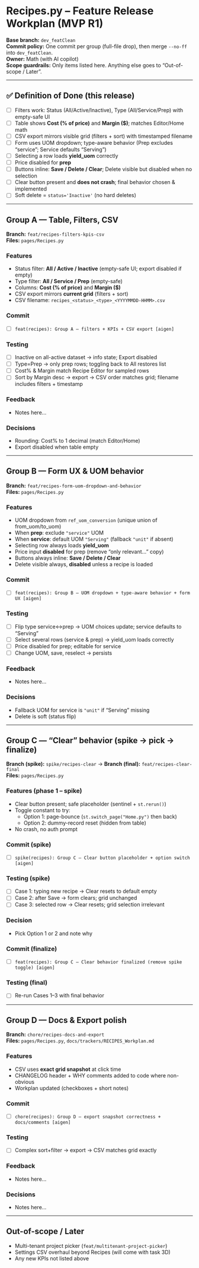 # Recipes.py – Feature Release Workplan (MVP R1)

**Base branch:** `dev_featClean`  
**Commit policy:** One commit per group (full-file drop), then merge `--no-ff` into `dev_featClean`.  
**Owner:** Math (with AI copilot)  
**Scope guardrails:** Only items listed here. Anything else goes to “Out-of-scope / Later”.

---

## ✅ Definition of Done (this release)
- [ ] Filters work: Status (All/Active/Inactive), Type (All/Service/Prep) with empty-safe UI
- [ ] Table shows **Cost (% of price)** and **Margin ($)**; matches Editor/Home math
- [ ] CSV export mirrors visible grid (filters + sort) with timestamped filename
- [ ] Form uses UOM dropdown; type-aware behavior (Prep excludes “service”; Service defaults “Serving”)
- [ ] Selecting a row loads **yield_uom** correctly
- [ ] Price disabled for **prep**
- [ ] Buttons inline: **Save / Delete / Clear**; Delete visible but disabled when no selection
- [ ] Clear button present and **does not crash**; final behavior chosen & implemented
- [ ] Soft delete = `status='Inactive'` (no hard deletes)

---

## Group A — Table, Filters, CSV
**Branch:** `feat/recipes-filters-kpis-csv`  
**Files:** `pages/Recipes.py`

### Features
- Status filter: **All / Active / Inactive** (empty-safe UI; export disabled if empty)
- Type filter: **All / Service / Prep** (empty-safe)
- Columns: **Cost (% of price)** and **Margin ($)**
- CSV export mirrors **current grid** (filters + sort)
- CSV filename: `recipes_<status>_<type>_<YYYYMMDD-HHMM>.csv`

### Commit
- [ ] `feat(recipes): Group A — filters + KPIs + CSV export [aigen]`

### Testing
- [ ] Inactive on all-active dataset → info state; Export disabled
- [ ] Type=Prep → only prep rows; toggling back to All restores list
- [ ] Cost% & Margin match Recipe Editor for sampled rows
- [ ] Sort by Margin desc → export → CSV order matches grid; filename includes filters + timestamp

### Feedback
- Notes here…

### Decisions
- Rounding: Cost% to 1 decimal (match Editor/Home)
- Export disabled when table empty

---

## Group B — Form UX & UOM behavior
**Branch:** `feat/recipes-form-uom-dropdown-and-behavior`  
**Files:** `pages/Recipes.py`

### Features
- UOM dropdown from `ref_uom_conversion` (unique union of from_uom/to_uom)
- When **prep**: exclude `"service"` UOM
- When **service**: default UOM `"Serving"` (fallback `"unit"` if absent)
- Selecting row always loads **yield_uom**
- Price input **disabled** for prep (remove “only relevant…” copy)
- Buttons always inline: **Save / Delete / Clear**
- Delete visible always, **disabled** unless a recipe is loaded

### Commit
- [ ] `feat(recipes): Group B — UOM dropdown + type-aware behavior + form UX [aigen]`

### Testing
- [ ] Flip type service↔prep → UOM choices update; service defaults to “Serving”
- [ ] Select several rows (service & prep) → yield_uom loads correctly
- [ ] Price disabled for prep; editable for service
- [ ] Change UOM, save, reselect → persists

### Feedback
- Notes here…

### Decisions
- Fallback UOM for service is `"unit"` if “Serving” missing
- Delete is soft (status flip)

---

## Group C — “Clear” behavior (spike → pick → finalize)
**Branch (spike):** `spike/recipes-clear` → **Branch (final):** `feat/recipes-clear-final`  
**Files:** `pages/Recipes.py`

### Features (phase 1 – spike)
- Clear button present; safe placeholder (sentinel + `st.rerun()`)
- Toggle constant to try:
  - Option 1: page-bounce (`st.switch_page("Home.py")` then back)
  - Option 2: dummy-record reset (hidden from table)
- No crash, no auth prompt

### Commit (spike)
- [ ] `spike(recipes): Group C — Clear button placeholder + option switch [aigen]`

### Testing (spike)
- [ ] Case 1: typing new recipe → Clear resets to default empty
- [ ] Case 2: after Save → form clears; grid unchanged
- [ ] Case 3: selected row → Clear resets; grid selection irrelevant

### Decision
- Pick Option 1 or 2 and note why

### Commit (finalize)
- [ ] `feat(recipes): Group C — Clear behavior finalized (remove spike toggle) [aigen]`

### Testing (final)
- [ ] Re-run Cases 1–3 with final behavior

---

## Group D — Docs & Export polish
**Branch:** `chore/recipes-docs-and-export`  
**Files:** `pages/Recipes.py`, `docs/trackers/RECIPES_Workplan.md`

### Features
- CSV uses **exact grid snapshot** at click time
- CHANGELOG header + WHY comments added to code where non-obvious
- Workplan updated (checkboxes + short notes)

### Commit
- [ ] `chore(recipes): Group D — export snapshot correctness + docs/comments [aigen]`

### Testing
- [ ] Complex sort+filter → export → CSV matches grid exactly

### Feedback
- Notes here…

### Decisions
- Notes here…

---

## Out-of-scope / Later
- Multi-tenant project picker (`feat/multitenant-project-picker`)
- Settings CSV overhaul beyond Recipes (will come with task 3D)
- Any new KPIs not listed above
